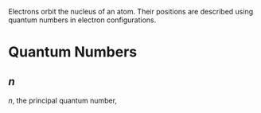 Electrons orbit the nucleus of an atom. Their positions are described using quantum numbers in electron configurations.

# Quantum Numbers

## $n$

$n$, the principal quantum number, 